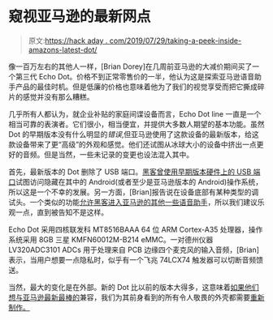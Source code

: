 # 窥视亚马逊的最新网点

> 原文:[https://hack aday . com/2019/07/29/taking-a-peek-inside-amazons-latest-dot/](https://hackaday.com/2019/07/29/taking-a-peek-inside-amazons-latest-dot/)

像一百万左右的其他人一样，[Brian Dorey]在几周前亚马逊的大减价期间买了一个第三代 Echo Dot。价格不到正常零售价的一半，他认为这是探索亚马逊语音助手产品的最佳时机。但是低廉的价格也意味着他为了我们的视觉享受而把它撕成碎片的感觉并没有那么糟糕。

几乎所有人都认为，就企业补贴的家庭间谍设备而言，Echo Dot line 一直是一个相当可靠的表演者。它们很小，相当便宜，并提供大多数人期望的基本功能。虽然 Dot 的早期版本没有什么明显的*错误*,但亚马逊使用了这款设备的最新版本，给这款设备带来了更“高级”的外观和感觉。他们还试图从冰球大小的设备中挤出一点更好的音频。但是当然，一些未记录的变更也设法混入其中。

首先，最新版本的 Dot 删除了 USB 端口。[黑客曾使用早期版本硬件上的 USB 端口](https://medium.com/@micaksica/exploring-the-amazon-echo-dot-part-2-into-mediatek-utility-hell-b452f62e5e87)试图访问隐藏在其中的 Android(或者至少是亚马逊版本的 Android)操作系统，所以这是一个不幸的发展。另一方面，[Brian]报告说在设备底部有某种类型的调试头。一个类似的功能[允许黑客进入亚马逊的其他一些语音助手](https://hackaday.com/2017/08/03/the-amazon-echo-as-a-listening-device/)，所以我们建议乐观一点，直到被告知不是这样。

Echo Dot 采用四核联发科 MT8516BAAA 64 位 ARM Cortex-A35 处理器，操作系统采用 8GB 三星 KMFN60012M-B214 eMMC。一对德州仪器 LV320ADC3101 ADCs 用于处理来自 PCB 边缘四个麦克风的输入音频，[Brian]表示，当用户想要一点隐私时，似乎有一个飞兆 74LCX74 触发器可以切断音频馈送。

当然，最大的变化是在外部。新的 Dot 比以前的版本大得多，这意味着[如果他们想与亚马逊最新最棒的](https://hackaday.com/2018/03/11/gramazon-gives-your-echo-dot-a-1920s-makeover/)兼容，我们为其前身看到的所有令人敬畏的外壳都需要[重新制作。](https://hackaday.com/2017/10/16/echo-dot-finds-swanky-new-home-in-art-deco-speaker/)